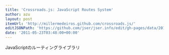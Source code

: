 ```yaml
---
title: 'Crossroads.js: JavaScript Routes System'
author: azu
layout: post
itemUrl: 'http://millermedeiros.github.com/crossroads.js/'
editJSONPath: 'https://github.com/jser/jser.info/edit/gh-pages/data/2011/05/index.json'
date: '2011-05-23T03:48:00+00:00'
---
```

JavaScriptのルーティングライブラリ
